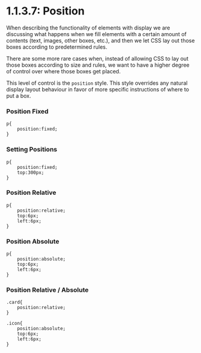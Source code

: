 # 1.1.3.7: Position

When describing the functionality of elements with display we are discussing what happens when we fill elements with a certain amount of contents \(text, images, other boxes, etc.\), and then we let CSS lay out those boxes according to predetermined rules.

There are some more rare cases when, instead of allowing CSS to lay out those boxes according to size and rules, we want to have a higher degree of control over where those boxes get placed.

This level of control is the `position` style. This style overrides any natural display layout behaviour in favor of more specific instructions of where to put a box.

### Position Fixed

```
p{
    position:fixed;
}
```

### Setting Positions

```
p{
    position:fixed;
    top:300px;
}
```

### Position Relative

```
p{
    position:relative;
    top:6px;
    left:6px;
}
```

### Position Absolute

```
p{
    position:absolute;
    top:6px;
    left:6px;
}
```

### Position Relative / Absolute

```
.card{
    position:relative;
}

.icon{
    position:absolute;
    top:6px;
    left:6px;
}
```



